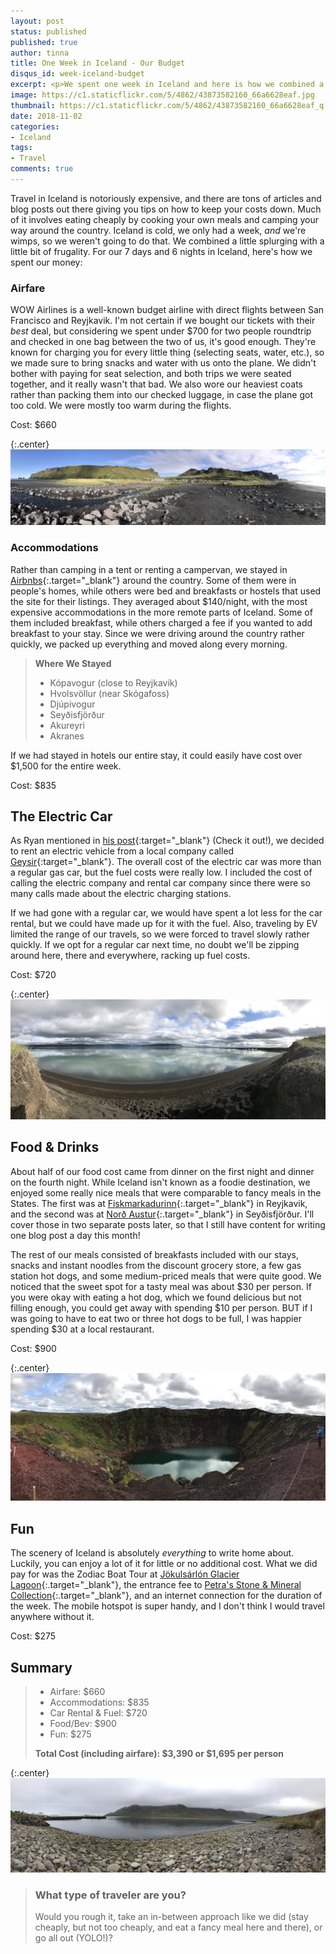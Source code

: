 ```yaml
---
layout: post
status: published   
published: true
author: tinna
title: One Week in Iceland - Our Budget
disqus_id: week-iceland-budget
excerpt: <p>We spent one week in Iceland and here is how we combined a little bit of splurging with a little bit of frugality - Airbnb, a few fancy meals, some instant noodles, and a cheap flight.</p>
image: https://c1.staticflickr.com/5/4862/43873582160_66a6628eaf.jpg
thumbnail: https://c1.staticflickr.com/5/4862/43873582160_66a6628eaf_q.jpg
date: 2018-11-02
categories:
- Iceland
tags: 
- Travel
comments: true
---
```


Travel in Iceland is notoriously expensive, and there are tons of articles and blog posts out there giving you tips on how to keep your costs down. Much of it involves eating cheaply by cooking your own meals and camping your way around the country. Iceland is cold, we only had a week, _and_ we're wimps, so we weren't going to do that. We combined a little splurging with a little bit of frugality. For our 7 days and 6 nights in Iceland, here's how we spent our money:

### Airfare
WOW Airlines is a well-known budget airline with direct flights between San Francisco and Reyjkavik. I'm not certain if we bought our tickets with their _best_ deal, but considering we spent under $700 for two people roundtrip and checked in one bag between the two of us, it's good enough. They're known for charging you for every little thing (selecting seats, water, etc.), so we made sure to bring snacks and water with us onto the plane. We didn't bother with paying for seat selection, and both trips we were seated together, and it really wasn't that bad. We also wore our heaviest coats rather than packing them into our checked luggage, in case the plane got too cold. We were mostly too warm during the flights. 

Cost: $660

{:.center}
![Black Sand Beach in Vik](/assets/posts/2018-11-02-week-in-iceland-budget/black-sand-beach.jpg)  

### Accommodations
Rather than camping in a tent or renting a campervan, we stayed in [Airbnbs](https://www.airbnb.com/c/th3?currency=USD){:.target="_blank"} around the country. Some of them were in people's homes, while others were bed and breakfasts or hostels that used the site for their listings. They averaged about $140/night, with the most expensive accommodations in the more remote parts of Iceland. Some of them included breakfast, while others charged a fee if you wanted to add breakfast to your stay. Since we were driving around the country rather quickly, we packed up everything and moved along every morning.

> **Where We Stayed**
>
> - Kópavogur (close to Reyjkavik)
> - Hvolsvöllur (near Skógafoss)
> - Djúpivogur
> - Seyðisfjörður
> - Akureyri
> - Akranes

If we had stayed in hotels our entire stay, it could easily have cost over $1,500 for the entire week.

Cost: $835

## The Electric Car
As Ryan mentioned in [his post](/how-to-drive-around-iceland-in-ev){:target="_blank"} (Check it out!), we decided to rent an electric vehicle from a local company called [Geysir](https://www.geysir.is/){:target="_blank"}. The overall cost of the electric car was more than a regular gas car, but the fuel costs were really low. I included the cost of calling the electric company and rental car company since there were so many calls made about the electric charging stations.

If we had gone with a regular car, we would have spent a lot less for the car rental, but we could have made up for it with the fuel. Also, traveling by EV limited the range of our travels, so we were forced to travel slowly rather quickly. If we opt for a regular car next time, no doubt we'll be zipping around here, there and everywhere, racking up fuel costs.

Cost: $720

{:.center}
![Iceland Budget](/assets/posts/2018-11-02-week-in-iceland-budget/random-spot.jpg)  

## Food & Drinks
About half of our food cost came from dinner on the first night and dinner on the fourth night. While Iceland isn't known as a foodie destination, we enjoyed some really nice meals that were comparable to fancy meals in the States. The first was at [Fiskmarkadurinn](http://www.fiskmarkadurinn.is/){:.target="_blank"} in Reyjkavik, and the second was at [Norð Austur](https://nordaustur.is/){:.target="_blank"} in Seyðisfjörður. I'll cover those in two separate posts later, so that I still have content for writing one blog post a day this month! 

The rest of our meals consisted of breakfasts included with our stays, snacks and instant noodles from the discount grocery store, a few gas station hot dogs, and some medium-priced meals that were quite good. We noticed that the sweet spot for a tasty meal was about $30 per person. If you were okay with eating a hot dog, which we found delicious but not filling enough, you could get away with spending $10 per person. BUT if I was going to have to eat two or three hot dogs to be full, I was happier spending $30 at a local restaurant. 

Cost: $900  

{:.center}
![Kerid Crater](/assets/posts/2018-11-02-week-in-iceland-budget/kerid-crater.jpg)    

## Fun
The scenery of Iceland is absolutely _everything_ to write home about. Luckily, you can enjoy a lot of it for little or no additional cost. What we did pay for was the Zodiac Boat Tour at [Jökulsárlón Glacier Lagoon](http://icelagoon.is){:.target="_blank"}, the entrance fee to [Petra's Stone & Mineral Collection](https://www.steinapetra.is/){:.target="_blank"}, and an internet connection for the duration of the week. The mobile hotspot is super handy, and I don't think I would travel anywhere without it. 

Cost: $275

## Summary
>
>- Airfare: $660 
>- Accommodations: $835 
>- Car Rental & Fuel: $720 
>- Food/Bev: $900 
>- Fun: $275
>
>**Total Cost (including airfare): $3,390 or $1,695 per person**
>   

{:.center}
![Stodvarfjordur](/assets/posts/2018-11-02-week-in-iceland-budget/stodvarfjordur.jpg)    

>### What type of traveler are you? 
>Would you rough it, take an in-between approach like we did (stay cheaply, but not too cheaply, and eat a fancy meal here and there), or go all out (YOLO!)?